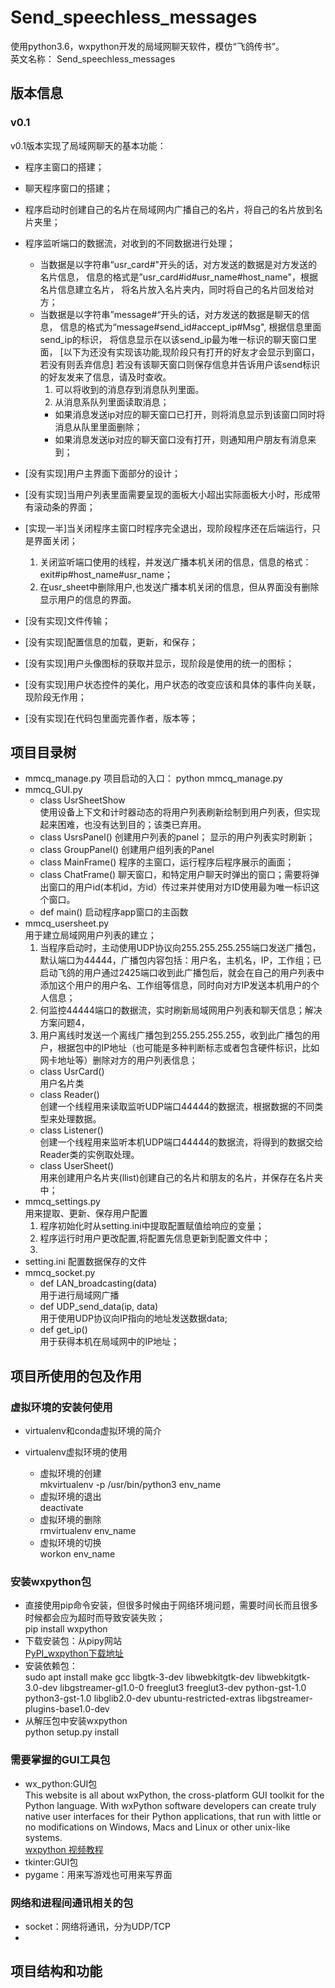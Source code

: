 # Send_speechless_messages
使用python3.6，wxpython开发的局域网聊天软件，模仿“飞鸽传书”。  
英文名称：   Send_speechless_messages
## 版本信息

### v0.1

v0.1版本实现了局域网聊天的基本功能： 
 
- 程序主窗口的搭建；  
- 聊天程序窗口的搭建；  
- 程序启动时创建自己的名片在局域网内广播自己的名片，将自己的名片放到名片夹里；  
- 程序监听端口的数据流，对收到的不同数据进行处理；      
    - 当数据是以字符串“usr_card#"开头的话，对方发送的数据是对方发送的名片信息，
      信息的格式是”usr_card#id#usr_name#host_name"，根据名片信息建立名片，
      将名片放入名片夹内，同时将自己的名片回发给对方；  
    - 当数据是以字符串”message#“开头的话，对方发送的数据是聊天的信息，
      信息的格式为“message#send_id#accept_ip#Msg", 根据信息里面send_ip的标识，
      将信息显示在以该send_ip最为唯一标识的聊天窗口里面，
      [以下为还没有实现该功能,现阶段只有打开的好友才会显示到窗口，若没有则丢弃信息]
      若没有该聊天窗口则保存信息并告诉用户该send标识的好友发来了信息，请及时查收。
      1. 可以将收到的消息存到消息队列里面。
      2. 从消息系队列里面读取消息；
        - 如果消息发送ip对应的聊天窗口已打开，则将消息显示到该窗口同时将消息从队里里面删除；
        - 如果消息发送ip对应的聊天窗口没有打开，则通知用户朋友有消息来到；
- [没有实现]用户主界面下面部分的设计；

- [没有实现]当用户列表里面需要呈现的面板大小超出实际面板大小时，形成带有滚动条的界面；
- [实现一半]当关闭程序主窗口时程序完全退出，现阶段程序还在后端运行，只是界面关闭；
    1. 关闭监听端口使用的线程，并发送广播本机关闭的信息，信息的格式：exit#ip#host_name#usr_name；
    2. 在usr_sheet中删除用户,也发送广播本机关闭的信息，但从界面没有删除显示用户的信息的界面。
- [没有实现]文件传输；
- [没有实现]配置信息的加载，更新，和保存；
- [没有实现]用户头像图标的获取并显示，现阶段是使用的统一的图标；
- [没有实现]用户状态控件的美化，用户状态的改变应该和具体的事件向关联，现阶段无作用；
- [没有实现]在代码包里面完善作者，版本等；
        
## 项目目录树

- mmcq_manage.py
项目启动的入口： python mmcq_manage.py 
- mmcq_GUI.py
	- class UsrSheetShow  
	使用设备上下文和计时器动态的将用户列表刷新绘制到用户列表，但实现起来困难，也没有达到目的；该类已弃用。
	- class UsrsPanel()
	创建用户列表的panel；
    显示的用户列表实时刷新；
    - class GroupPanel()
    创建用户组列表的Panel
    - class MainFrame()
    程序的主窗口，运行程序后程序展示的画面；
    - class ChatFrame()
    聊天窗口，和特定用户聊天时弹出的窗口；需要将弹出窗口的用户id(本机id，方id）传过来并使用对方ID使用最为唯一标识这个窗口。
    - def main()
    启动程序app窗口的主函数
- mmcq_usersheet.py  
    用于建立局域网用户列表的建立；
    1. 当程序启动时，主动使用UDP协议向255.255.255.255端口发送广播包，默认端口为44444，广播包内容包括：用户名，主机名，IP，工作组；已启动飞鸽的用户通过2425端口收到此广播包后，就会在自己的用户列表中添加这个用户的用户名、工作组等信息，同时向对方IP发送本机用户的个人信息；
    2. 何监控44444端口的数据流，实时刷新局域网用户列表和聊天信息；解决方案问题4，
    3. 用户离线时发送一个离线广播包到255.255.255.255，收到此广播包的用户，根据包中的IP地址（也可能是多种判断标志或者包含硬件标识，比如网卡地址等）删除对方的用户列表信息；
	- class UsrCard()  
	用户名片类
	- class Reader()  
	创建一个线程用来读取监听UDP端口44444的数据流，根据数据的不同类型来处理数据。
	- class Listener()  
	创建一个线程用来监听本机UDP端口44444的数据流，将得到的数据交给Reader类的实例取处理。
	- class UserSheet()  
	用来创建用户名片夹(llist)创建自己的名片和朋友的名片，并保存在名片夹中；
- mmcq_settings.py  
    用来提取、更新、保存用户配置
    1. 程序初始化时从setting.ini中提取配置赋值给响应的变量；
    2. 程序运行时用户更改配置,将配置先信息更新到配置文件中；
    3. 
- setting.ini
    配置数据保存的文件
- mmcq_socket.py
    - def LAN_broadcasting(data)  
        用于进行局域网广播
    - def UDP_send_data(ip, data)  
        用于使用UDP协议向IP指向的地址发送数据data;
    - def get_ip()  
        用于获得本机在局域网中的IP地址；

## 项目所使用的包及作用

### 虚拟环境的安装何使用

- virtualenv和conda虚拟环境的简介  

- virtualenv虚拟环境的使用  

    - 虚拟环境的创建  
    mkvirtualenv -p /usr/bin/python3 env_name
    - 虚拟环境的退出  
    deactivate
    - 虚拟环境的删除  
    rmvirtualenv env_name
    - 虚拟环境的切换  
    workon env_name

### 安装wxpython包

- 直接使用pip命令安装，但很多时候由于网络环境问题，需要时间长而且很多时候都会应为超时而导致安装失败；  
pip install wxpython
- 下载安装包：从pipy网站  
[PyPI_wxpython下载地址](https://pypi.org/project/wxPython/#files)
- 安装依赖包：  
sudo apt install make gcc libgtk-3-dev libwebkitgtk-dev libwebkitgtk-3.0-dev libgstreamer-gl1.0-0 freeglut3 freeglut3-dev python-gst-1.0 python3-gst-1.0 libglib2.0-dev ubuntu-restricted-extras libgstreamer-plugins-base1.0-dev
- 从解压包中安装wxpython  
python setup.py install

### 需要掌握的GUI工具包

- wx_python:GUI包  
    This website is all about wxPython, the cross-platform GUI toolkit for 
    the Python language. With wxPython software developers can create truly 
    native user interfaces for their Python applications, that run with 
    little or no modifications on Windows, Macs and Linux or other unix-like 
    systems.  
    [wxpython 视频教程](https://www.bilibili.com/video/av47145230?p=1)
- tkinter:GUI包
- pygame：用来写游戏也可用来写界面

### 网络和进程间通讯相关的包  

- socket：网络将通讯，分为UDP/TCP
- 


## 项目结构和功能 


